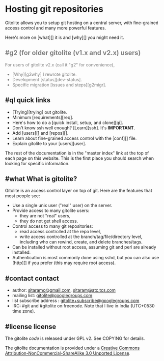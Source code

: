 # Hosting git repositories

Gitolite allows you to setup git hosting on a central server, with
fine-grained access control and many more powerful features.

Here's more on [what][] it is and [why][] you might need it.

<font color="gray">

## #g2 (for older gitolite (v1.x and v2.x) users)

For users of gitolite v2.x (call it "g2" for convenience),

  * [Why][g3why] I rewrote gitolite.
  * Development [status][dev-status].
  * Specific migration [issues and steps][g2migr].

</font>

## #ql quick links

  * [Trying][trying] out gitolite.
  * Minimum [requirements][req].
  * Here's how to do a [quick install, setup, and clone][qi].
  * Don't know ssh well enough?  [Learn][ssh].  It's **IMPORTANT**.
  * Add [users][] and [repos][].
  * Learn about fine-grained access control with the [conf][] file.
  * Explain gitolite to your [users][user].

The rest of the documentation is in the "master index" link at the top of each
page on this website.  This is the first place you should search when looking
for specific information.

## #what What is gitolite?

Gitolite is an access control layer on top of git.  Here are the features that
most people see:

  * Use a single unix user ("real" user) on the server.
  * Provide access to many gitolite users:
      * they are not "real" users,
      * they do not get shell access.
  * Control access to many git repositories:
      * read access controlled at the repo level,
      * write access controlled at the branch/tag/file/directory level,
        including who can rewind, create, and delete branches/tags.
  * Can be installed without root access, assuming git and perl are already
    installed.
  * Authentication is most commonly done using sshd, but you can also use
    [http][] if you prefer (this may require root access).

## #contact contact

  * author: sitaramc@gmail.com, sitaram@atc.tcs.com
  * mailing list: gitolite@googlegroups.com
  * list subscribe address : gitolite+subscribe@googlegroups.com
  * IRC: #git and #gitolite on freenode.  Note that I live in India (UTC+0530
    time zone).

## #license license

The gitolite *code* is released under GPL v2.  See COPYING for details.

The gitolite documentation is provided under a [Creative Commons
Attribution-NonCommercial-ShareAlike 3.0 Unported
License](http://creativecommons.org/licenses/by-nc-sa/3.0/).
